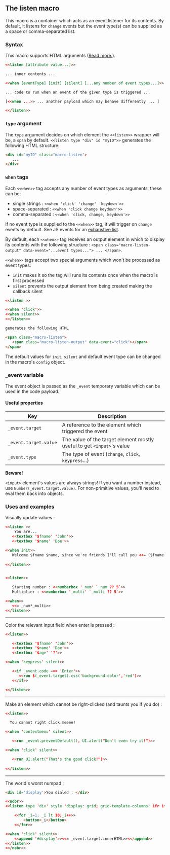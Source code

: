 ## The listen macro ##

This macro is a container which acts as an event listener for its contents. By default, it listens for `change` events but the event type(s) can be supplied as a space or comma-separated list.

### Syntax ###

This macro supports HTML arguments ([Read more.](../htmlarguments.md)).

```html
<<listen [attribute value...]>>

... inner contents ...

<<when [eventType] [init] [silent] [...any number of event types...]>>

... code to run when an event of the given type is triggered ...

[<<when ...>> ... another payload which may behave differently ... ]

<</listen>>
```

### `type` argument ###

The `type` argument decides on which element the `<<listen>>` wrapper will be, a `span` by default. `<<listen type "div" id "myID">>` generates the following HTML structure:
```html
<div id="myID" class="macro-listen">
   ...
</div>
```

### `when` tags ###

Each `<<when>>` tag accepts any number of event types as arguments, these can be:
- single strings : `<<when 'click' 'change' 'keydown'>>`
- space-separated : `<<when 'click change keydown'>>`
- comma-separated : `<<when 'click, change, keydown'>>`

If no event type is supplied to the `<<when>>` tag, it will trigger on `change` events by default. See JS events for an [exhaustive list](https://developer.mozilla.org/en-US/docs/Web/Events#event_listing).

By default, each `<<when>>` tag receives an output element in which to display its contents with the following structure : `<span class="macro-listen-output" data-event="...event types..."> ... </span>`.

`<<when>>` tags accept two special arguments which won't be processed as event types:
- `init` makes it so the tag will runs its contents once when the macro is first processed
- `silent` prevents the output element from being created making the callback silent

```html
<<listen >>

<<when 'click'>>
<<when silent>>
<</listen>>

generates the following HTML

<span class="macro-listen">
   <span class="macro-listen-output" data-event="click"></span>
</span>
```

The default values for `init`, `silent` and default event type can be changed in the macro's `config` object.

### _event variable ###

The event object is passed as the `_event` temporary variable which can be used in the code payload.

#### Useful properties ####

| Key | Description |
|------------|------------|
| `_event.target` | A reference to the element which triggered the event |
| `_event.target.value` | The value of the target element mostly useful to get `<input>`'s value |
| `_event.type` | The type of event (`change`, `click`, `keypress`...) |

**Beware!**

`<input>` element's values are always strings! If you want a number instead, use `Number(_event.target.value)`. For non-primitive values, you'll need to eval them back into objects.

### Uses and examples ###

Visually update values :

```html
<<listen >>
	You are...
   <<textbox '$fname' 'John'>>
   <<textbox '$name' 'Doe'>>

<<when init>>
   Welcome $fname $name, since we're friends I'll call you <<= ($fname[0] + '-' + $name[0]).toUpperCase()>>.
	
<</listen>>


<<listen>>

   Starting number : <<numberbox '_num' `_num ?? 5`>>
   Multiplier : <<numberbox '_multi' `_multi ?? 5`>>

<<when>>
   <<= _num*_multi>>
<</listen>>

```

<hr>

Color the relevant input field when enter is pressed :

```html
<<listen>>

   <<textbox '$fname' 'John'>>
   <<textbox '$name' 'Doe'>>
   <<textbox '$age' '?'>>

<<when 'keypress' silent>>

   <<if _event.code === 'Enter'>>
      <<run $(_event.target).css('background-color','red')>>
   <</if>>

<</listen>>
```

<hr>

Make an element which cannot be right-clicked (and taunts you if you do) :

```html
<<listen>>

  You cannot right click meeee!

<<when 'contextmenu' silent>>

   <<run _event.preventDefault(), UI.alert("Don't even try it!")>>

<<when 'click' silent>>

   <<run UI.alert("That's the good click!")>>
    
<</listen>>
```

<hr>

The world's worst numpad :

```html
<div id='display'>You dialed : </div>

<<nobr>>
<<listen type 'div' style 'display: grid; grid-template-columns: 1fr 1fr 1fr'>>

	<<for _i=1; _i lt 10;_i++>>
		<button>_i</button>
	<</for>>

<<when 'click' silent>>
	<<append '#display'>><<= _event.target.innerHTML>><</append>>
<</listen>>
<</nobr>>
``` 
